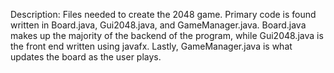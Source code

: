 Description: Files needed to create the 2048 game. Primary code is found written in Board.java, Gui2048.java, and GameManager.java. Board.java makes up the majority of the backend of the program, while Gui2048.java is the front end written using javafx. Lastly, GameManager.java is what updates the board as the user plays.






